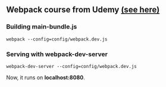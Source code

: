 ## Webpack course from Udemy [(see here)](https://www.udemy.com/course/webpack-beyond-the-basics)

### Building main-bundle.js

`webpack --config=config/webpack.dev.js`

### Serving with webpack-dev-server

`webpack-dev-server --config=config/webpack.dev.js`

Now, it runs on **localhost:8080**.
